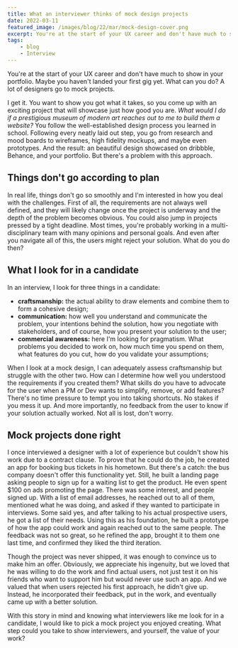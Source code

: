 ```yaml
---
title: What an interviewer thinks of mock design projects
date: 2022-03-11
featured_image: /images/blog/22/mar/mock-design-cover.png
excerpt: You're at the start of your UX career and don't have much to show in your portfolio. Maybe you haven't landed your first gig yet. What can you do? A lot of designers go to mock projects. But there's a problem with this approach.
tags:
    - blog
    - Interview
---
```


You're at the start of your UX career and don't have much to show in your portfolio. Maybe you haven't landed your first gig yet. What can you do? A lot of designers go to mock projects.

I get it. You want to show you got what it takes, so you come up with an exciting project that will showcase just how good you are. _What would I do if a prestigious museum of modern art reaches out to me to build them a website?_  You follow the well-established design process you learned in school. Following every neatly laid out step, you go from research and mood boards to wireframes, high fidelity mockups, and maybe even prototypes. And the result: an beautiful design showcased on dribbble, Behance, and your portfolio. But there's a problem with this approach.

## Things don't go according to plan

In real life, things don't go so smoothly and I'm interested in how you deal with the challenges. First of all, the requirements are not always well defined, and they will likely change once the project is underway and the depth of the problem becomes obvious. You could also jump in projects pressed by a tight deadline. Most times, you're probably working in a multi-disciplinary team with many opinions and personal goals. And even after you navigate all of this, the users might reject your solution. What do you do then?

## What I look for in a candidate
In an interview, I look for three things in a candidate:
- __craftsmanship:__ the actual ability to draw elements and combine them to form a cohesive design;
- __communication:__ how well you understand and communicate the problem, your intentions behind the solution, how you negotiate with stakeholders, and of course, how you present your solution to the user;
- __commercial awareness:__ here I'm looking for pragmatism. What problems you decided to work on, how much time you spend on them, what features do you cut, how do you validate your assumptions;

When I look at a mock design, I can adequately assess craftsmanship but struggle with the other two. How can I determine how well you understood the requirements if you created them? What skills do you have to advocate for the user when a PM or Dev wants to simplify, remove, or add features? There's no time pressure to tempt you into taking shortcuts. No stakes if you mess it up. And more importantly, no feedback from the user to know if your solution actually worked. Not all is lost, don't worry.

## Mock projects done right
I once interviewed a designer with a lot of experience but couldn't show his work due to a contract clause. To prove that he could do the job, he created an app for booking bus tickets in his hometown. But there's a catch: the bus company doesn't offer this functionality yet. Still, he built a landing page asking people to sign up for a waiting list to get the product. He even spent $100 on ads promoting the page. There was some interest, and people signed up. With a list of email addresses, he reached out to all of them, mentioned what he was doing, and asked if they wanted to participate in interviews. Some said yes, and after talking to his actual prospective users, he got a list of their needs. Using this as his foundation, he built a prototype of how the app could work and again reached out to the same people. The feedback was not so great, so he refined the app, brought it to them one last time, and confirmed they liked the third iteration.

Though the project was never shipped, it was enough to convince us to make him an offer. Obviously, we appreciate his ingenuity, but we loved that he was willing to do the work and find actual users, not just test it on his friends who want to support him but would never use such an app. And we valued that when users rejected his first approach, he didn't give up. Instead, he incorporated their feedback, put in the work, and eventually came up with a better solution.

With this story in mind and knowing what interviewers like me look for in a candidate, I would like to pick a mock project you enjoyed creating. What step could you take to show interviewers, and yourself, the value of your work?